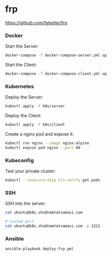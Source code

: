 # frp

https://github.com/fatedier/frp

### Docker

Start the Server:
```bash
docker-compose -f docker-compose-server.yml up
```

Start the Client:
```bash
docker-compose -f docker-compose-client.yml up
```

### Kubernetes

Deploy the Server:
```bash
kubectl apply -f k8s/server
```

Deploy the Client:
```bash
kubectl apply -f k8s/client
```

Create a nginx pod and expose it:
```bash
kubectl run nginx --image nginx:alpine
kubectl expose pod nginx --port 80
```

### Kubeconfig

Test your private cluster:
```bash
kubectl --insecure-skip-tls-verify get pods
```

### SSH

SSH into the server:
```bash
ssh ubuntu@k8s.shubhamtatvamasi.com

# custom port
ssh ubuntu@k8s.shubhamtatvamasi.com -p 2222
```

### Ansible

```bash
ansible-playbook deploy-frp.yml
```
